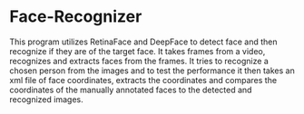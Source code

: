 # Face-Recognizer
This program utilizes RetinaFace and DeepFace to detect face and then recognize if they are of the target face. It takes frames from a video, recognizes and extracts faces from the frames. It tries to recognize a chosen person from the images and to test the performance it then takes an xml file of face coordinates, extracts the coordinates and compares the coordinates of the manually annotated faces to the detected and recognized images.
